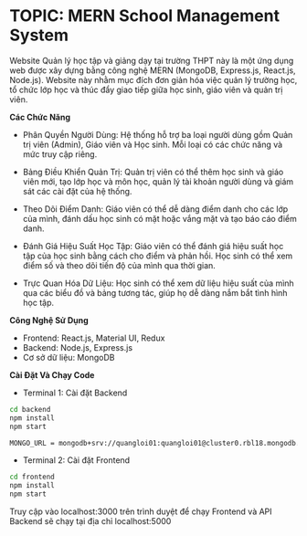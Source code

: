 # TOPIC: MERN School Management System 

Website Quản lý học tập và giảng dạy tại trường THPT này là một ứng dụng web được xây dựng bằng công nghệ MERN (MongoDB, Express.js, React.js, Node.js). Website này nhằm mục đích đơn giản hóa việc quản lý trường học, tổ chức lớp học và thúc đẩy giao tiếp giữa học sinh, giáo viên và quản trị viên.

**Các Chức Năng**
- Phân Quyền Người Dùng: Hệ thống hỗ trợ ba loại người dùng gồm Quản trị viên (Admin), Giáo viên và Học sinh. Mỗi loại có các chức năng và mức truy cập riêng.

- Bảng Điều Khiển Quản Trị: Quản trị viên có thể thêm học sinh và giáo viên mới, tạo lớp học và môn học, quản lý tài khoản người dùng và giám sát các cài đặt của hệ thống.

- Theo Dõi Điểm Danh: Giáo viên có thể dễ dàng điểm danh cho các lớp của mình, đánh dấu học sinh có mặt hoặc vắng mặt và tạo báo cáo điểm danh.

- Đánh Giá Hiệu Suất Học Tập: Giáo viên có thể đánh giá hiệu suất học tập của học sinh bằng cách cho điểm và phản hồi. Học sinh có thể xem điểm số và theo dõi tiến độ của mình qua thời gian.

- Trực Quan Hóa Dữ Liệu: Học sinh có thể xem dữ liệu hiệu suất của mình qua các biểu đồ và bảng tương tác, giúp họ dễ dàng nắm bắt tình hình học tập.

**Công Nghệ Sử Dụng**
- Frontend: React.js, Material UI, Redux
- Backend: Node.js, Express.js
- Cơ sở dữ liệu: MongoDB

**Cài Đặt Và Chạy Code**
- Terminal 1: Cài đặt Backend
```sh
cd backend
npm install
npm start
```

```sh
MONGO_URL = mongodb+srv://quangloi01:quangloi01@cluster0.rbl18.mongodb.net/?retryWrites=true&w=majority&appName=Cluster0
```

- Terminal 2: Cài đặt Frontend
```sh
cd frontend
npm install
npm start
```

Truy cập vào localhost:3000 trên trình duyệt để chạy Frontend và API Backend sẽ chạy tại địa chỉ localhost:5000